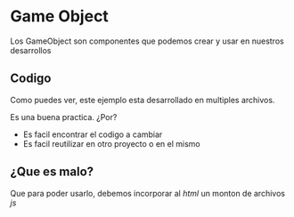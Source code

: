 # Game Object

Los GameObject son componentes que podemos crear y usar en nuestros desarrollos

## Codigo

Como puedes ver, este ejemplo esta desarrollado en multiples archivos.

Es una buena practica. ¿Por?

* Es facil encontrar el codigo a cambiar
* Es facil reutilizar en otro proyecto o en el mismo

## ¿Que es malo?

Que para poder usarlo, debemos incorporar al *html* un monton de archivos *js*